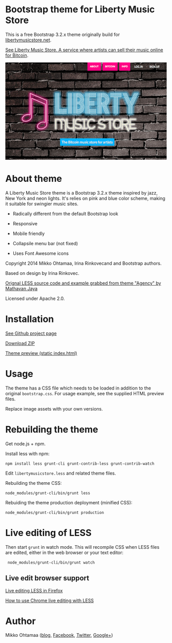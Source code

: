 # Bootstrap theme for Liberty Music Store

This is a free Bootstrap 3.2.x theme originally build for [libertymusicstore.net](https://libertymusicstore.net).

[See Liberty Music Store. A service where artists can sell their music online for Bitcoin](https://libertymusicstore.net/).

![Example screenshot](https://raw.githubusercontent.com/miohtama/bootstrap-theme-libertymusicstore/master/screenshots/screenshot1.png)

# About theme

A Liberty Music Store theme is a Bootstrap 3.2.x theme inspired by jazz, New York and neon lights.
It's relies on pink and blue color scheme, making it suitable for swingier music sites.

* Radically different from the default Bootstrap look

* Responsive

* Mobile friendly

* Collapsile menu bar (not fixed)

* Uses Font Awesome icons

Copyright 2014 Mikko Ohtamaa, Irina Rinkovecand and Bootstrap authors.

Based on design by Irina Rinkovec.

[Orignal LESS source code and example grabbed from theme "Agency" by Mathavan Jaya](http://startbootstrap.com/template-overviews/agency/)

Licensed under Apache 2.0.

# Installation

[See Github project page](https://github.com/miohtama/bootstrap-theme-libertymusicstore)

[Download ZIP](https://github.com/miohtama/bootstrap-theme-libertymusicstore/archive/master.zip)

[Theme preview (static index.html)](http://miohtama.github.io/bootstrap-theme-libertymusicstore/)

# Usage

The theme has a CSS file which needs to be loaded in addition to the original `bootstrap.css`.
For usage example, see the supplied HTML preview files.

Replace image assets with your own versions.

# Rebuilding the theme

Get node.js + npm.

Install less with npm:

    npm install less grunt-cli grunt-contrib-less grunt-contrib-watch

Edit `libertymusicstore.less` and related theme files.

Rebuilding the theme CSS:

    node_modules/grunt-cli/bin/grunt less

Rebuiding the theme production deployment (minified CSS):

    node_modules/grunt-cli/bin/grunt production

# Live editing of LESS

Then start `grunt` in watch mode. This will recompile CSS when LESS files are edited, either in the web browser or your text editor:

     node_modules/grunt-cli/bin/grunt watch

## Live edit browser support

[Live editing LESS in Firefox](https://hacks.mozilla.org/2014/02/live-editing-sass-and-less-in-the-firefox-developer-tools/)

[How to use Chrome live editing with LESS](http://code.tutsplus.com/tutorials/working-with-less-and-the-chrome-devtools--net-36636>)

# Author

Mikko Ohtamaa ([blog](https://opensourcehacker.com), [Facebook](https://www.facebook.com/?q=#/pages/Open-Source-Hacker/181710458567630), [Twitter](https://twitter.com/moo9000), [Google+](https://plus.google.com/u/0/103323677227728078543/))


